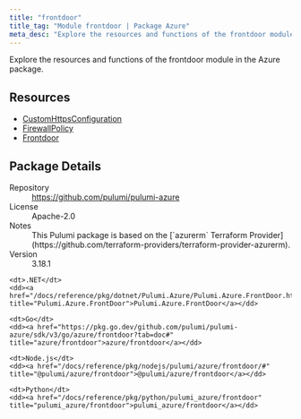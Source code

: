 ```yaml
---
title: "frontdoor"
title_tag: "Module frontdoor | Package Azure"
meta_desc: "Explore the resources and functions of the frontdoor module in the Azure package."
---
```


<!-- WARNING: this file was generated by Pulumi Docs Generator. -->
<!-- Do not edit by hand unless you're certain you know what you are doing! -->

Explore the resources and functions of the frontdoor module in the Azure package.

<h2 id="resources">Resources</h2>
<ul class="api">
    <li><a href="customhttpsconfiguration" title="CustomHttpsConfiguration"><span class="symbol resource"></span>CustomHttpsConfiguration</a></li>
    <li><a href="firewallpolicy" title="FirewallPolicy"><span class="symbol resource"></span>FirewallPolicy</a></li>
    <li><a href="frontdoor" title="Frontdoor"><span class="symbol resource"></span>Frontdoor</a></li>
</ul>

<h2 id="package-details">Package Details</h2>
<dl class="package-details">
	<dt>Repository</dt>
	<dd><a href="https://github.com/pulumi/pulumi-azure">https://github.com/pulumi/pulumi-azure</a></dd>
	<dt>License</dt>
	<dd>Apache-2.0</dd>
	<dt>Notes</dt>
	<dd>This Pulumi package is based on the [`azurerm` Terraform Provider](https://github.com/terraform-providers/terraform-provider-azurerm).</dd>
	<dt>Version</dt>
	<dd>3.18.1</dd>
</dl>



<dl class="tabular">

    <dt>.NET</dt>
    <dd><a href="/docs/reference/pkg/dotnet/Pulumi.Azure/Pulumi.Azure.FrontDoor.html" title="Pulumi.Azure.FrontDoor">Pulumi.Azure.FrontDoor</a></dd>

    <dt>Go</dt>
    <dd><a href="https://pkg.go.dev/github.com/pulumi/pulumi-azure/sdk/v3/go/azure/frontdoor?tab=doc#" title="azure/frontdoor">azure/frontdoor</a></dd>

    <dt>Node.js</dt>
    <dd><a href="/docs/reference/pkg/nodejs/pulumi/azure/frontdoor/#" title="@pulumi/azure/frontdoor">@pulumi/azure/frontdoor</a></dd>

    <dt>Python</dt>
    <dd><a href="/docs/reference/pkg/python/pulumi_azure/frontdoor" title="pulumi_azure/frontdoor">pulumi_azure/frontdoor</a></dd>

</dl>


